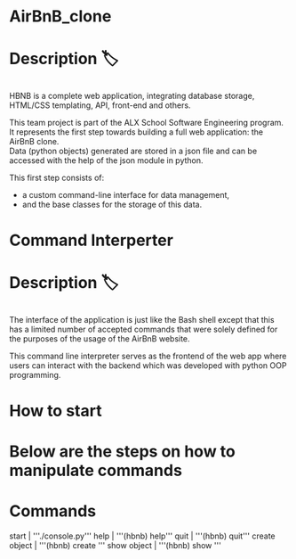 # AirBnB_clone
# Description :label:

## 

HBNB is a complete web application, integrating database storage, HTML/CSS templating, API, front-end and others.

This team project is part of the ALX School Software Engineering program. </br>
It represents the first step towards building a full web application: the AirBnB clone.</br>
Data (python objects) generated are stored in a json file and can be accessed with the help of the json module in python. </br>

This first step consists of:
- a custom command-line interface for data management,
- and the base classes for the storage of this data.

# Command Interperter
# Description :label:

##

The interface of the application is just like the Bash shell except that this has a limited number of accepted commands that were solely defined for the purposes of the usage of the AirBnB website.</br>

This command line interpreter serves as the frontend of the web app where users can interact with the backend which was developed with python OOP programming.</br>

# How to start
# Below are the steps on how to manipulate commands

# Commands 
start | '''./console.py'''
help  | '''(hbnb) help<topic>'''
quit | '''(hbnb) quit'''
create object | '''(hbnb) create <class>'''
show object | '''(hbnb) show <class>'''

